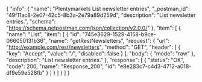 {
  "info": {
    "name": "Plentymarkets List newsletter entries",
    "_postman_id": "49f11ac8-2e07-42c5-8b3a-2e79a89d259d",
    "description": "List newsletter entries.",
    "schema": "https://schema.getpostman.com/json/collection/v2.0.0/"
  },
  "item": [
    {
      "name": "List",
      "item": [
        {
          "id": "745e3629-1529-4158-b9ce-066050131b36",
          "name": "getRestNewsletters",
          "request": {
            "url": "http://example.com/rest/newsletters",
            "method": "GET",
            "header": [
              {
                "key": "Accept",
                "value": "*/*",
                "disabled": false
              }
            ],
            "body": {
              "mode": "raw"
            },
            "description": "List newsletter entries."
          },
          "response": [
            {
              "status": "OK",
              "code": 200,
              "name": "Response_200",
              "id": "e8e283c7-c4d3-4712-a018-df9e59e528fb"
            }
          ]
        }
      ]
    }
  ]
}